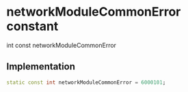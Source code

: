 


# networkModuleCommonError constant







int const networkModuleCommonError
  







## Implementation

```dart
static const int networkModuleCommonError = 6000101;
```







